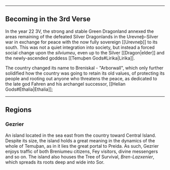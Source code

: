 -- - - -
## Becoming in the 3rd Verse

In the year 22 3V, the strong and stable Green Dragonland annexed the areas remaining of the defeated Silver Dragonlands in the Urevneþ-Silver war in exchange for peace with the now fully sovereign [[Urevneþ]] to its south. This was not a quiet integration into society, but instead a forced social change upon the _silviumeu_, even up to the Silver [[Dragon|elder]] and the newly-ascended goddess [[Temuþen Gods#Lirika|Lirika]].

The country changed its name to Breniskal - "Arborwall", which only further solidified how the country was going to retain its old values, of protecting its people and rooting out anyone who threatens the peace, as dedicated to the late god Fahren and his archangel successor, [[Helian Gods#Ethalia|Ethalia]];
--- - -
## Regions
### Gezrier

An island located in the sea east from the country toward Central Island. Despite its size, the island holds a great meaning in the dynamics of the whole of Temuþan, as in it lies the great portal to Preida. As such, Gezrier enjoys traffic of both Breniumeu citizens, Fey visitors, divine messengers and so on.
The island also houses the Tree of Survival, _Bren-Lazxenier_, which spreads its roots deep and wide into Sor.